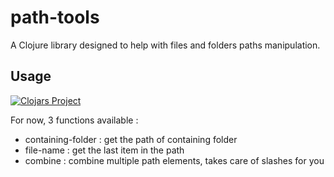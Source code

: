 # path-tools

A Clojure library designed to help with files and folders paths manipulation.  

## Usage

[![Clojars Project](https://img.shields.io/clojars/v/path-tools.svg)](https://clojars.org/path-tools)

For now, 3 functions available :
* containing-folder : get the path of containing folder
* file-name : get the last item in the path
* combine : combine multiple path elements, takes care of slashes for you

